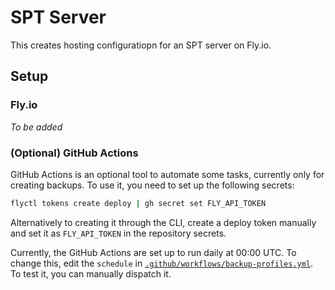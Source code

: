 # SPT Server

This creates hosting configuratiopn for an SPT server on Fly.io.

## Setup

### Fly.io

*To be added*

### (Optional) GitHub Actions

GitHub Actions is an optional tool to automate some tasks, currently only for creating backups. To use it, you need to set up the following secrets:

```bash
flyctl tokens create deploy | gh secret set FLY_API_TOKEN
```

Alternatively to creating it through the CLI, create a deploy token manually and set it as `FLY_API_TOKEN` in the repository secrets.

Currently, the GitHub Actions are set up to run daily at 00:00 UTC. To change this, edit the `schedule` in [`.github/workflows/backup-profiles.yml`](.github/workflows/backup-profiles.yml). To test it, you can manually dispatch it.